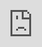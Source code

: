 ```yaml
---
title: Build Trust Despite Arguments Against Bitcoin
post_status: publish
featured_image: /_images/ArgumentsAgainstBitcoin.jpeg
---
```


<iframe src="https://player.vimeo.com/video/846992976?badge=0&amp;autopause=0&amp;player_id=0&amp;app_id=58479" frameborder="0" allow="autoplay; fullscreen; picture-in-picture" allowfullscreen style="position:absolute;top:0;left:0;width:100%;height:100%;" title="019 Arguments Against Bitcoin"></iframe>

<div style="margin-bottom:30px;"></div>

## Transcript

So, now let's talk about the loads and loads of arguments against Bitcoin. 

A lot of people will tell you why you should not use buy, acquire, earn, whatever, Bitcoin. So I would advise you to only start using Bitcoin and investing in it or saving it when you really are sure that you want to try it. Only invest as much of your money in bitcoin as you understand and are comfort comfortable to. Only as much as you are willing to lose in the worst case scenario because the more you get to know and use Bitcoin, the more trust you will build. 

I mean, I research the topic now for over like seven years, I think. But when I started in my first year in 2017, I needed three months until I was so sure that I want to try that, that I bought bitcoin for 75 euros and that was at the price when bitcoin, I think was 2,100 euros. So I also waited very long because I wanted to be sure that that's really a thing and not a scam. And also I didn't want to make a mistake. 

So I would give you the advice to start small, start practicing with little amounts, and from that steps on, you will build trust.
